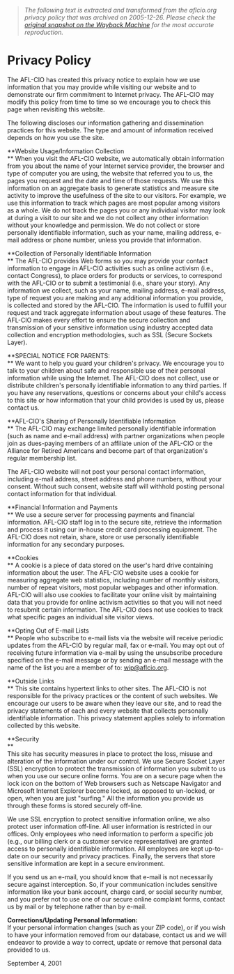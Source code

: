 > *The following text is extracted and transformed from the aflcio.org privacy policy that was archived on 2005-12-26. Please check the [original snapshot on the Wayback Machine](https://web.archive.org/web/20051226225018id_/http%3A//aflcio.org/siteguides/privacypolicy.cfm) for the most accurate reproduction.*

# Privacy Policy

The AFL-CIO has created this privacy notice to explain how we use information that you may provide while visiting our website and to demonstrate our firm commitment to Internet privacy. The AFL-CIO may modify this policy from time to time so we encourage you to check this page when revisiting this website. 

The following discloses our information gathering and dissemination practices for this website. The type and amount of information received depends on how you use the site. 

**Website Usage/Information Collection  
** When you visit the AFL-CIO website, we automatically obtain information from you about the name of your Internet service provider, the browser and type of computer you are using, the website that referred you to us, the pages you request and the date and time of those requests. We use this information on an aggregate basis to generate statistics and measure site activity to improve the usefulness of the site to our visitors. For example, we use this information to track which pages are most popular among visitors as a whole. We do not track the pages you or any individual visitor may look at during a visit to our site and we do not collect any other information without your knowledge and permission. We do not collect or store personally identifiable information, such as your name, mailing address, e-mail address or phone number, unless you provide that information. 

**Collection of Personally Identifiable Information  
** The AFL-CIO provides Web forms so you may provide your contact information to engage in AFL-CIO activities such as online activism (i.e., contact Congress), to place orders for products or services, to correspond with the AFL-CIO or to submit a testimonial (i.e., share your story). Any information we collect, such as your name, mailing address, e-mail address, type of request you are making and any additional information you provide, is collected and stored by the AFL-CIO. The information is used to fulfill your request and track aggregate information about usage of these features. The AFL-CIO makes every effort to ensure the secure collection and transmission of your sensitive information using industry accepted data collection and encryption methodologies, such as SSL (Secure Sockets Layer). 

**SPECIAL NOTICE FOR PARENTS:  
** We want to help you guard your children's privacy. We encourage you to talk to your children about safe and responsible use of their personal information while using the Internet. The AFL-CIO does not collect, use or distribute children's personally identifiable information to any third parties. If you have any reservations, questions or concerns about your child's access to this site or how information that your child provides is used by us, please contact us. 

**AFL-CIO's Sharing of Personally Identifiable Information  
** The AFL-CIO may exchange limited personally identifiable information (such as name and e-mail address) with partner organizations when people join as dues-paying members of an affiliate union of the AFL-CIO or the Alliance for Retired Americans and become part of that organization's regular membership list. 

The AFL-CIO website will not post your personal contact information, including e-mail address, street address and phone numbers, without your consent. Without such consent, website staff will withhold posting personal contact information for that individual.

 **Financial Information and Payments  
** We use a secure server for processing payments and financial information. AFL-CIO staff log in to the secure site, retrieve the information and process it using our in-house credit card processing equipment. The AFL-CIO does not retain, share, store or use personally identifiable information for any secondary purposes. 

**Cookies  
** A cookie is a piece of data stored on the user's hard drive containing information about the user. The AFL-CIO website uses a cookie for measuring aggregate web statistics, including number of monthly visitors, number of repeat visitors, most popular webpages and other information. AFL-CIO will also use cookies to facilitate your online visit by maintaining data that you provide for online activism activities so that you will not need to resubmit certain information. The AFL-CIO does not use cookies to track what specific pages an individual site visitor views. 

**Opting Out of E-mail Lists  
** People who subscribe to e-mail lists via the website will receive periodic updates from the AFL-CIO by regular mail, fax or e-mail. You may opt out of receiving future information via e-mail by using the unsubscribe procedure specified on the e-mail message or by sending an e-mail message with the name of the list you are a member of to: wip@aflcio.org.

 **Outside Links  
** This site contains hypertext links to other sites. The AFL-CIO is not responsible for the privacy practices or the content of such websites. We encourage our users to be aware when they leave our site, and to read the privacy statements of each and every website that collects personally identifiable information. This privacy statement applies solely to information collected by this website.

 **Security  
**  
This site has security measures in place to protect the loss, misuse and alteration of the information under our control. We use Secure Socket Layer (SSL) encryption to protect the transmission of information you submit to us when you use our secure online forms. You are on a secure page when the lock icon on the bottom of Web browsers such as Netscape Navigator and Microsoft Internet Explorer become locked, as opposed to un-locked, or open, when you are just "surfing." All the information you provide us through these forms is stored securely off-line. 

We use SSL encryption to protect sensitive information online, we also protect user information off-line. All user information is restricted in our offices. Only employees who need information to perform a specific job (e.g., our billing clerk or a customer service representative) are granted access to personally identifiable information. All employees are kept up-to-date on our security and privacy practices. Finally, the servers that store sensitive information are kept in a secure environment.

If you send us an e-mail, you should know that e-mail is not necessarily secure against interception. So, if your communication includes sensitive information like your bank account, charge card, or social security number, and you prefer not to use one of our secure online complaint forms, contact us by mail or by telephone rather than by e-mail.

 **Corrections/Updating Personal Information:**  
If your personal information changes (such as your ZIP code), or if you wish to have your information removed from our database, contact us and we will endeavor to provide a way to correct, update or remove that personal data provided to us.

September 4, 2001
